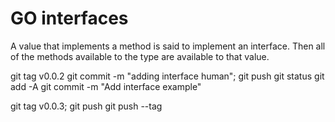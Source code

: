 # GO interfaces

A value that implements a method is said to implement an interface. 
Then all of the methods available to the type are available to that value. 

git tag v0.0.2
git commit -m "adding interface human"; git push
git status
git add -A
git commit -m "Add interface example"

git tag v0.0.3; git push
git push --tag